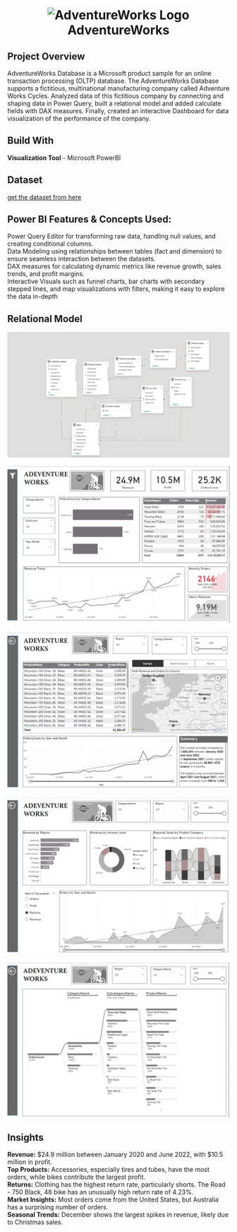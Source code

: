 <h1 id="top" align="center"> <img src="https://user-images.githubusercontent.com/55101825/127707951-a6566f0d-7e4e-459c-a9c4-84604b7385ba.png" alt="AdventureWorks Logo" width="115"> AdventureWorks </h1>

## Project Overview
AdventureWorks Database is a Microsoft product sample for an online transaction processing (OLTP) database. The AdventureWorks Database supports a fictitious, multinational manufacturing company called Adventure Works Cycles. Analyzed data of this fictitious company by connecting and shaping data in Power Query, built a relational model and added 
calculate fields with DAX measures. Finally, created an interactive Dashboard for data visualization of the performance of the company.

## Build With
**Visualization Tool** - Microsoft PowerBI

## Dataset
[get the dataset from here](https://www.kaggle.com/datasets/samolkin/adventure-works-sales?select=AdventureWorks+Calendar+Lookup.csv)

## Power BI Features & Concepts Used:
Power Query Editor for transforming raw data, handling null values, and creating conditional columns.<br>
Data Modeling using relationships between tables (fact and dimension) to ensure seamless interaction between the datasets.<br>
DAX measures for calculating dynamic metrics like revenue growth, sales trends, and profit margins.<br>
Interactive Visuals such as funnel charts, bar charts with secondary stepped lines, and map visualizations with filters, making it easy to explore the data in-depth

## Relational Model
![Image](https://github.com/renukadhule/Adventure_Works_PowerBI_Analysis/blob/main/Modelling.png)


![Image](https://github.com/renukadhule/Adventure_Works_PowerBI_Analysis/blob/main/Images/First.png)<br><br>
![Image](https://github.com/renukadhule/Adventure_Works_PowerBI_Analysis/blob/main/Images/Second.png)<br><br>
![Image](https://github.com/renukadhule/Adventure_Works_PowerBI_Analysis/blob/main/Images/Third.png)<br><br>
![Image](https://github.com/renukadhule/Adventure_Works_PowerBI_Analysis/blob/main/Images/Fourth.png)

## Insights
**Revenue:** $24.9 million between January 2020 and June 2022, with $10.5 million in profit.<br>
**Top Products:** Accessories, especially tires and tubes, have the most orders, while bikes contribute the largest profit.<br>
**Returns:** Clothing has the highest return rate, particularly shorts. The Road - 750 Black, 48 bike has an unusually high return rate of 4.23%.<br>
**Market Insights:** Most orders come from the United States, but Australia has a surprising number of orders.<br>
**Seasonal Trends:** December shows the largest spikes in revenue, likely due to Christmas sales.<br>
